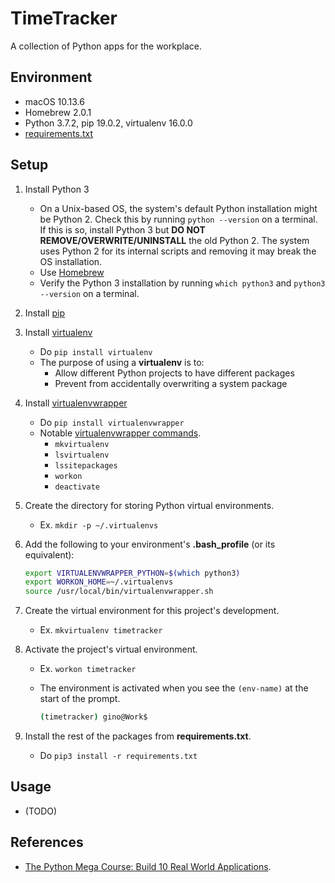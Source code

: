 # TimeTracker

A collection of Python apps for the workplace.

## Environment

* macOS 10.13.6
* Homebrew 2.0.1
* Python 3.7.2, pip 19.0.2, virtualenv 16.0.0
* [requirements.txt](./requirements.txt)

## Setup

1. Install Python 3
    * On a Unix-based OS, the system's default Python installation might be Python 2. Check this by running `python --version` on a terminal. If this is so, install Python 3 but **DO NOT REMOVE/OVERWRITE/UNINSTALL** the old Python 2. The system uses Python 2 for its internal scripts and removing it may break the OS installation.
    * Use [Homebrew](https://docs.brew.sh/Homebrew-and-Python)
    * Verify the Python 3 installation by running `which python3` and `python3 --version` on a terminal.
1. Install [pip](https://pip.pypa.io/en/stable/installing/)
1. Install [virtualenv](https://virtualenv.pypa.io/en/stable/)
    * Do `pip install virtualenv`
    * The purpose of using a **virtualenv** is to:
        * Allow different Python projects to have different packages
        * Prevent from accidentally overwriting a system package
1. Install [virtualenvwrapper](http://virtualenvwrapper.readthedocs.io/en/latest/#)
    * Do `pip install virtualenvwrapper`
    * Notable [virtualenvwrapper commands](http://virtualenvwrapper.readthedocs.io/en/latest/command_ref.html).
        * `mkvirtualenv`
        * `lsvirtualenv`
        * `lssitepackages`
        * `workon`
        * `deactivate`
1. Create the directory for storing Python virtual environments.
    * Ex. `mkdir -p ~/.virtualenvs`
1. Add the following to your environment's **.bash_profile** (or its equivalent):

    ```bash
    export VIRTUALENVWRAPPER_PYTHON=$(which python3)
    export WORKON_HOME=~/.virtualenvs
    source /usr/local/bin/virtualenvwrapper.sh
    ```

1. Create the virtual environment for this project's development.
    * Ex. `mkvirtualenv timetracker`
1. Activate the project's virtual environment.
    * Ex. `workon timetracker`
    * The environment is activated when you see the `(env-name)` at the start of the prompt.

        ```bash
        (timetracker) gino@Work$
        ```

1. Install the rest of the packages from **requirements.txt**.
    * Do `pip3 install -r requirements.txt`

## Usage

* (TODO)

## References

* [The Python Mega Course: Build 10 Real World Applications](https://www.udemy.com/the-python-mega-course/learn/v4/overview).
